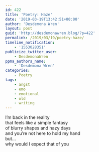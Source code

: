 ```yaml
---
id: 422
title: 'Poetry: Haze'
date: '2019-03-19T13:42:51+00:00'
author: 'Desdemona Wren'
layout: post
guid: 'http://desdemonawren.blog/?p=422'
permalink: /2019/03/19/poetry-haze/
timeline_notification:
    - '1553028351'
publicize_twitter_user:
    - DesdemonaWren
ppma_authors_name:
    - 'Desdemona Wren'
categories:
    - Poetry
tags:
    - angst
    - emo
    - emotional
    - old
    - writing
---
```


I’m back in the reality  
that feels like a simple fantasy  
of blurry shapes and hazy days  
and you’re not here to hold my hand  
but…  
why would I expect that of you